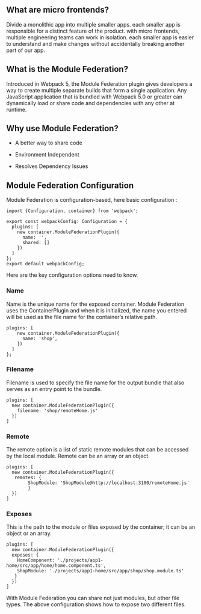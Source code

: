 ## What are micro frontends?

Divide a monolithic app into multiple smaller apps. each smaller app is responsible for a distinct feature of the product. with micro frontends, multiple engineering teams can work in isolation. each smaller app is easier to understand and make changes without accidentally breaking another part of our app.

## What is the Module Federation?

Introduced in Webpack 5, the Module Federation plugin gives developers a way to create multiple separate builds that form a single application. Any JavaScript application that is bundled with Webpack 5.0 or greater can dynamically load or share code and dependencies with any other at runtime.

## Why use Module Federation?

- A better way to share code

- Environment Independent

- Resolves Dependency Issues

## Module Federation Configuration

Module Federation is configuration-based, here basic configuration :
```
import {Configuration, container} from 'webpack';

export const webpackConfig: Configuration = {
  plugins: [
    new container.ModuleFederationPlugin({
      name: '',
      shared: []
    })
  ]
};
export default webpackConfig;
```
Here are the key configuration options need to know.

### Name

Name is the unique name for the exposed container. Module Federation uses the ContainerPlugin and when it is initialized, the name you entered will be used as the file name for the container’s relative path.
```
plugins: [
    new container.ModuleFederationPlugin({
      name: 'shop',
    })
  ]
};
```
### Filename

Filename is used to specify the file name for the output bundle that also serves as an entry point to the bundle.
```
plugins: [
  new container.ModuleFederationPlugin({
    filename: 'shop/remoteHome.js'
  })
]
```
### Remote

The remote option is a list of static remote modules that can be accessed by the local module. Remote can be an array or an object.
```
plugins: [
  new container.ModuleFederationPlugin({
   remotes: {
        ShopModule: 'ShopModule@http://localhost:3100/remoteHome.js'
        }
  })
]
```
### Exposes

This is the path to the module or files exposed by the container; it can be an object or an array.
```
plugins: [
  new container.ModuleFederationPlugin({
  exposes: {
    HomeComponent: './projects/app1-home/src/app/home/home.component.ts',
    ShopModule: './projects/app1-home/src/app/shop/shop.module.ts'
   }
  })
]
```
With Module Federation you can share not just modules, but other file types. The above configuration shows how to expose two different files.